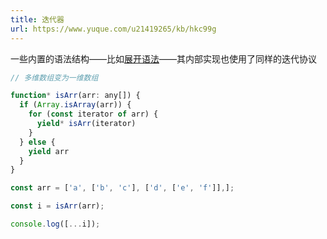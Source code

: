 ```yaml
---
title: 迭代器
url: https://www.yuque.com/u21419265/kb/hkc99g
---
```


一些内置的语法结构——比如[展开语法](https://developer.mozilla.org/en-US/docs/Web/JavaScript/Reference/Operators/Spread_syntax)——其内部实现也使用了同样的迭代协议

```javascript
// 多维数组变为一维数组

function* isArr(arr: any[]) {
  if (Array.isArray(arr)) {
    for (const iterator of arr) {
      yield* isArr(iterator)
    }
  } else {
    yield arr
  }
}

const arr = ['a', ['b', 'c'], ['d', ['e', 'f']],];

const i = isArr(arr);

console.log([...i]);

```
